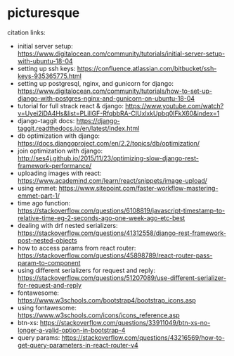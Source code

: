 # picturesque

citation links:

- initial server setup: <https://www.digitalocean.com/community/tutorials/initial-server-setup-with-ubuntu-18-04>
- setting up ssh keys: <https://confluence.atlassian.com/bitbucket/ssh-keys-935365775.html>
- setting up postgresql, nginx, and gunicorn for django: <https://www.digitalocean.com/community/tutorials/how-to-set-up-django-with-postgres-nginx-and-gunicorn-on-ubuntu-18-04>
- tutorial for full strack react & django: <https://www.youtube.com/watch?v=Uyei2iDA4Hs&list=PLillGF-RfqbbRA-CIUxlxkUpbq0IFkX60&index=1>
- django-taggit docs: <https://django-taggit.readthedocs.io/en/latest/index.html>
- db optimization with django: <https://docs.djangoproject.com/en/2.2/topics/db/optimization/>
- join optimization with django: <http://ses4j.github.io/2015/11/23/optimizing-slow-django-rest-framework-performance/>
- uploading images with react: <https://www.academind.com/learn/react/snippets/image-upload/>
- using emmet: <https://www.sitepoint.com/faster-workflow-mastering-emmet-part-1/>
- time ago function: <https://stackoverflow.com/questions/6108819/javascript-timestamp-to-relative-time-eg-2-seconds-ago-one-week-ago-etc-best>
- dealing with drf nested serializers: <https://stackoverflow.com/questions/41312558/django-rest-framework-post-nested-objects>
- how to access params from react router: <https://stackoverflow.com/questions/45898789/react-router-pass-param-to-component>
- using different serializers for request and reply: <https://stackoverflow.com/questions/51207089/use-different-serializer-for-request-and-reply>
- fontawesome: <https://www.w3schools.com/bootstrap4/bootstrap_icons.asp>
- using fontawesome: <https://www.w3schools.com/icons/icons_reference.asp>
- btn-xs: <https://stackoverflow.com/questions/33911049/btn-xs-no-longer-a-valid-option-in-bootstrap-4>
- query params: <https://stackoverflow.com/questions/43216569/how-to-get-query-parameters-in-react-router-v4>

